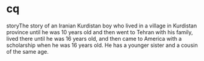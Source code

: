 # cq
storyThe story of an Iranian Kurdistan boy who lived in a village in Kurdistan province until he was 10 years old and then went to Tehran with his family, lived there until he was 16 years old, and then came to America with a scholarship when he was 16 years old. He has a younger sister and a cousin of the same age.
